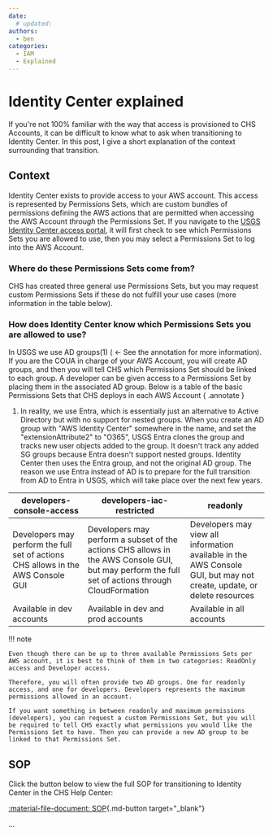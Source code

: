 ```yaml
---
date:
  # updated:
authors:
  - ben
categories:
  - IAM
  - Explained
---
```


# Identity Center explained

If you're not 100% familiar with the way that access is provisioned to CHS Accounts, it can be difficult to know what to ask when transitioning to Identity Center. In this post, I give a short explanation of the context surrounding that transition.

<!-- more -->

## Context

Identity Center exists to provide access to your AWS account. This access is represented by Permissions Sets, which are custom bundles of permissions defining the AWS actions that are permitted when accessing the AWS Account *through* the Permissions Set. If you navigate to the [USGS Identity Center access portal](https://d-926773f86b.awsapps.com/start/#/?tab=accounts), it will first check to see which Permissions Sets you are allowed to use, then you may select a Permissions Set to log into the AWS Account.

### Where do these Permissions Sets come from?

CHS has created three general use Permissions Sets, but you may request custom Permissions Sets if these do not fulfill your use cases (more information in the table below).

### How does Identity Center know which Permissions Sets you are allowed to use?

In USGS we use AD groups(1) ( <- See the annotation for more information). If you are the COUA in charge of your AWS Account, you will create AD groups, and then you will tell CHS which Permissions Set should be linked to each group. A developer can be given access to a Permissions Set by placing them in the associated AD group. Below is a table of the basic Permissions Sets that CHS deploys in each AWS Account
{ .annotate }

1. In reality, we use Entra, which is essentially just an alternative to Active Directory but with no support for nested groups. When you create an AD group with "AWS Identity Center" somewhere in the name, and set the "extensionAttribute2" to "O365", USGS Entra clones the group and tracks new user objects added to the group. It doesn't track any added SG groups because Entra doesn't support nested groups. Identity Center then uses the Entra group, and not the original AD group. The reason we use Entra instead of AD is to prepare for the full transition from AD to Entra in USGS, which will take place over the next few years.

|developers-console-access|developers-iac-restricted|readonly|
|---|---|---|
|Developers may perform the full set of actions CHS allows in the AWS Console GUI|Developers may perform a subset of the actions CHS allows in the AWS Console GUI, but may perform the full set of actions through CloudFormation|Developers may view all information available in the AWS Console GUI, but may not create, update, or delete resources|
|Available in dev accounts|Available in dev and prod accounts|Available in all accounts|

!!! note

    Even though there can be up to three available Permissions Sets per AWS account, it is best to think of them in two categories: ReadOnly access and Developer access.

    Therefore, you will often provide two AD groups. One for readonly access, and one for developers. Developers represents the maximum permissions allowed in an account.

    If you want something in between readonly and maximum permissions (developers), you can request a custom Permissions Set, but you will be required to tell CHS exactly what permissions you would like the Permissions Set to have. Then you can provide a new AD group to be linked to that Permissions Set.

## SOP

Click the button below to view the full SOP for transitioning to Identity Center in the CHS Help Center:

[:material-file-document: SOP](https://support.chs.usgs.gov/x/QwHVD){.md-button target="_blank"}

...
